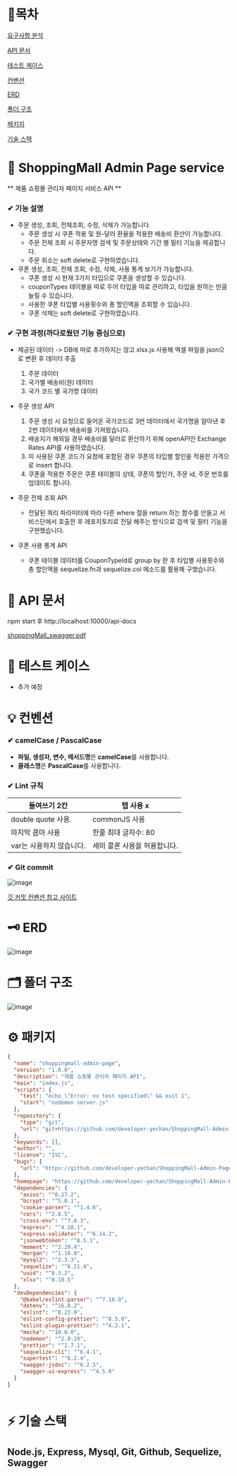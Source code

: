 # 🔗목차

[요구사항 분석](#-요구사항-분석)

[API 문서](#-api-문서)

[테스트 케이스](#-테스트-케이스)

[컨벤션](#-컨벤션)

[ERD](#-erd)

[폴더 구조](#-폴더-구조)

[패키지](#-패키지)

[기술 스택](#-기술-스택)

# 🚩  ShoppingMall Admin Page service

** 제품 쇼핑몰 관리자 페이지 서비스 API **

### ✔ 기능 설명

- 주문 생성, 조회, 전체조회, 수정, 삭제가 가능합니다.
  - 주문 생성 시 쿠폰 적용 및 원-달러 환율을 적용한 배송비 환산이 가능합니다.
  - 주문 전체 조회 시 주문자명 검색 및 주문상태와 기간 별 필터 기능을 제공합니다.
  - 주문 취소는 soft delete로 구현하였습니다.
- 쿠폰 생성, 조회, 전체 조회, 수정, 삭제, 사용 통계 보기가 가능합니다.
  - 쿠폰 생성 시 현재 3가지 타입으로 쿠폰을 생성할 수 있습니다.
  - couponTypes 테이블을 따로 두어 타입을 따로 관리하고, 타입을 원하는 만큼 늘릴 수 있습니다.
  - 사용한 쿠폰 타입별 사용횟수와 총 할인액을 조회할 수 있습니다.
  - 쿠폰 삭제는 soft delete로 구현하였습니다.

### ✔ 구현 과정(까다로웠던 기능 중심으로)

- 제공된 데이터 -> DB에 따로 추가하지는 않고 xlsx.js 사용해 엑셀 파일을 json으로 변환 후 데이터 추출
  1. 주문 데이터
  2. 국가별 배송비(원) 데이터
  3. 국가 코드 별 국가명 데이터
  
- 주문 생성 API
  
  1. 주문 생성 시 요청으로 들어온 국가코드로 3번 데이터에서 국가명을 알아낸 후 2번 데이터에서 배송비를 가져왔습니다.
  2. 배송지가 해외일 경우 배송비를 달러로 환산하기 위해 openAPI인 Exchange Rates API를 사용하였습니다.
  3. 미 사용된 쿠폰 코드가 요청에 포함된 경우 쿠폰의 타입별 할인을 적용한 가격으로 insert 합니다.
  4. 쿠폰을 적용한 주문은 쿠폰 테이블의 상태, 쿠폰의 할인가, 주문 id, 주문 번호를 업데이트 합니다.

- 주문 전체 조회 API

  - 전달된 쿼리 파라미터에 따라 다른 where 절을 return 하는 함수를 만들고 서비스단에서 호출한 후 레포지토리로 전달 해주는 방식으로 검색 및 필터 기능을 구현했습니다.

- 쿠폰 사용 통계 API
  - 쿠폰 테이블 데이터를 CouponTypeId로 group by 한 후 타입별 사용횟수와 총 할인액을 sequelize.fn과 sequelize.col 메소드를 활용해 구했습니다.
  
# 📑 API 문서

npm start 후 http://localhost:10000/api-docs 

[shoppingMall_swagger.pdf](https://github.com/developer-yechan/ShoppingMall-Admin-Page/files/9746655/shoppingMall_swagger.pdf)


# 📜 테스트 케이스

- 추가 예정

# 💡 컨벤션

### ✔ camelCase / PascalCase

- **파일, 생성자, 변수, 메서드명**은 **camelCase**를 사용합니다.
- **클래스명**은 **PascalCase**를 사용합니다.

### ✔ Lint 규칙

| 들여쓰기 2칸 | 탭 사용 x |
| --- | --- |
| double quote 사용. | commonJS 사용 |
| 마지막 콤마 사용 | 한줄 최대 글자수: 80 |
| var는 사용하지 않습니다. | 세미 콜론 사용을 허용합니다. |


### ✔ Git commit

![image](https://user-images.githubusercontent.com/80232260/188366205-84d8a796-3c51-4eb0-bb29-3a61c96bb047.png)

[깃 커밋 컨벤션 참고 사이트](https://overcome-the-limits.tistory.com/entry/협업-협업을-위한-기본적인-git-커밋컨벤션-설정하기)

# 🗝 ERD
![image](https://user-images.githubusercontent.com/99064214/194890405-9838cd22-e79a-4b9c-b5fa-9c74a64bdd81.png)

# 🗂 폴더 구조
![image](https://user-images.githubusercontent.com/99064214/194890537-12826152-ba31-4a52-b887-e4cf593346f7.png)


# ⚙ 패키지

```json
{
  "name": "shoppingmall-admin-page",
  "version": "1.0.0",
  "description": "제품 쇼핑몰 관리자 페이지 API",
  "main": "index.js",
  "scripts": {
    "test": "echo \"Error: no test specified\" && exit 1",
    "start": "nodemon server.js"
  },
  "repository": {
    "type": "git",
    "url": "git+https://github.com/developer-yechan/ShoppingMall-Admin-Page.git"
  },
  "keywords": [],
  "author": "",
  "license": "ISC",
  "bugs": {
    "url": "https://github.com/developer-yechan/ShoppingMall-Admin-Page/issues"
  },
  "homepage": "https://github.com/developer-yechan/ShoppingMall-Admin-Page#readme",
  "dependencies": {
    "axios": "^0.27.2",
    "bcrypt": "^5.0.1",
    "cookie-parser": "^1.4.6",
    "cors": "^2.8.5",
    "cross-env": "^7.0.3",
    "express": "^4.18.1",
    "express-validator": "^6.14.2",
    "jsonwebtoken": "^8.5.1",
    "moment": "^2.29.4",
    "morgan": "^1.10.0",
    "mysql2": "^2.3.3",
    "sequelize": "^6.21.4",
    "uuid": "^8.3.2",
    "xlsx": "^0.18.5"
  },
  "devDependencies": {
    "@babel/eslint-parser": "^7.18.9",
    "dotenv": "^16.0.2",
    "eslint": "^8.23.0",
    "eslint-config-prettier": "^8.5.0",
    "eslint-plugin-prettier": "^4.2.1",
    "mocha": "^10.0.0",
    "nodemon": "^2.0.19",
    "prettier": "^2.7.1",
    "sequelize-cli": "^6.4.1",
    "supertest": "^6.2.4",
    "swagger-jsdoc": "^6.2.5",
    "swagger-ui-express": "^4.5.0"
  }
}



```

# ⚡ 기술 스택
## Node.js, Express, Mysql, Git, Github, Sequelize, Swagger

